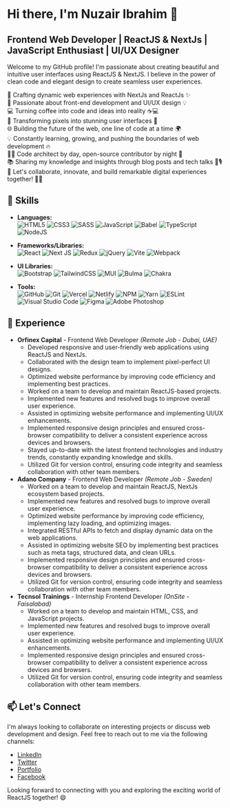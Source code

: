 # Hi there, I'm Nuzair Ibrahim 👋

## Frontend Web Developer | ReactJS & NextJs | JavaScript Enthusiast | UI/UX Designer

Welcome to my GitHub profile! I'm passionate about creating beautiful and intuitive user interfaces using ReactJS & NextJS. I believe in the power of clean code and elegant design to create seamless user experiences.  

🚀 Crafting dynamic web experiences with NextJs and ReactJs ✨  
🌟 Passionate about front-end development and UI/UX design 💡  
💻 Turning coffee into code and ideas into reality ☕️💻  
🎨 Transforming pixels into stunning user interfaces 🎉  
🌐 Building the future of the web, one line of code at a time 🌍  
💡 Constantly learning, growing, and pushing the boundaries of web development 🔥  
👨‍💻 Code architect by day, open-source contributor by night 🌙  
📚 Sharing my knowledge and insights through blog posts and tech talks 📝🎙  
💪 Let's collaborate, innovate, and build remarkable digital experiences together! 🤝✨  

## 🚀 Skills

- **Languages:**  
  ![HTML5](https://img.shields.io/badge/html5-%23E34F26.svg?style=for-the-badge&logo=html5&logoColor=white)
  ![CSS3](https://img.shields.io/badge/css3-%231572B6.svg?style=for-the-badge&logo=css3&logoColor=white)
  ![SASS](https://img.shields.io/badge/SASS-hotpink.svg?style=for-the-badge&logo=SASS&logoColor=white)
  ![JavaScript](https://img.shields.io/badge/javascript-%23323330.svg?style=for-the-badge&logo=javascript&logoColor=%23F7DF1E)
  ![Babel](https://img.shields.io/badge/Babel-F9DC3e?style=for-the-badge&logo=babel&logoColor=black)
  ![TypeScript](https://img.shields.io/badge/typescript-%23007ACC.svg?style=for-the-badge&logo=typescript&logoColor=white)
  ![NodeJS](https://img.shields.io/badge/node.js-6DA55F?style=for-the-badge&logo=node.js&logoColor=white)

- **Frameworks/Libraries:**  
  ![React](https://img.shields.io/badge/react-%2320232a.svg?style=for-the-badge&logo=react&logoColor=%2361DAFB)
  ![Next JS](https://img.shields.io/badge/Next-black?style=for-the-badge&logo=next.js&logoColor=white)
  ![Redux](https://img.shields.io/badge/redux-%23593d88.svg?style=for-the-badge&logo=redux&logoColor=white)
  ![jQuery](https://img.shields.io/badge/jquery-%230769AD.svg?style=for-the-badge&logo=jquery&logoColor=white)
  ![Vite](https://img.shields.io/badge/vite-%23646CFF.svg?style=for-the-badge&logo=vite&logoColor=white)
  ![Webpack](https://img.shields.io/badge/webpack-%238DD6F9.svg?style=for-the-badge&logo=webpack&logoColor=black)

- **UI Libraries:**  
  ![Bootstrap](https://img.shields.io/badge/bootstrap-%238511FA.svg?style=for-the-badge&logo=bootstrap&logoColor=white)
  ![TailwindCSS](https://img.shields.io/badge/tailwindcss-%2338B2AC.svg?style=for-the-badge&logo=tailwind-css&logoColor=white)
  ![MUI](https://img.shields.io/badge/MUI-%230081CB.svg?style=for-the-badge&logo=mui&logoColor=white)
  ![Bulma](https://img.shields.io/badge/bulma-00D0B1?style=for-the-badge&logo=bulma&logoColor=white)
  ![Chakra](https://img.shields.io/badge/chakra-%234ED1C5.svg?style=for-the-badge&logo=chakraui&logoColor=white)

- **Tools:**  
  ![GitHub](https://img.shields.io/badge/github-%23121011.svg?style=for-the-badge&logo=github&logoColor=white)
  ![Git](https://img.shields.io/badge/git-%23F05033.svg?style=for-the-badge&logo=git&logoColor=white)
  ![Vercel](https://img.shields.io/badge/vercel-%23000000.svg?style=for-the-badge&logo=vercel&logoColor=white)
  ![Netlify](https://img.shields.io/badge/netlify-%23000000.svg?style=for-the-badge&logo=netlify&logoColor=#00C7B7)
  ![NPM](https://img.shields.io/badge/NPM-%23CB3837.svg?style=for-the-badge&logo=npm&logoColor=white)
  ![Yarn](https://img.shields.io/badge/yarn-%232C8EBB.svg?style=for-the-badge&logo=yarn&logoColor=white)
  ![ESLint](https://img.shields.io/badge/ESLint-4B3263?style=for-the-badge&logo=eslint&logoColor=white)
  ![Visual Studio Code](https://img.shields.io/badge/Visual%20Studio%20Code-0078d7.svg?style=for-the-badge&logo=visual-studio-code&logoColor=white)
  ![Figma](https://img.shields.io/badge/figma-%23F24E1E.svg?style=for-the-badge&logo=figma&logoColor=white)
  ![Adobe Photoshop](https://img.shields.io/badge/adobe%20photoshop-%2331A8FF.svg?style=for-the-badge&logo=adobe%20photoshop&logoColor=white)

## 💼 Experience

- **Orfinex Capital** - Frontend Web Developer *(Remote Job - Dubai, UAE)*  
  - Developed responsive and user-friendly web applications using ReactJS and NextJs.
  - Collaborated with the design team to implement pixel-perfect UI designs.
  - Optimized website performance by improving code efficiency and implementing best practices.
  - Worked on a team to develop and maintain ReactJS-based projects.
  - Implemented new features and resolved bugs to improve overall user experience.
  - Assisted in optimizing website performance and implementing UI/UX enhancements.
  - Implemented responsive design principles and ensured cross-browser compatibility to deliver a consistent experience across devices and browsers.
  - Stayed up-to-date with the latest frontend technologies and industry trends, constantly expanding knowledge and skills.
  - Utilized Git for version control, ensuring code integrity and seamless collaboration with other team members.
- **Adano Company** - Frontend Web Developer *(Remote Job - Sweden)*  
  - Worked on a team to develop and maintain ReactJS, NextJs ecosystem based projects.
  - Implemented new features and resolved bugs to improve overall user experience.
  - Optimized website performance by improving code efficiency, implementing lazy loading, and optimizing images.
  - Integrated RESTful APIs to fetch and display dynamic data on the web applications.
  - Assisted in optimizing website SEO by implementing best practices such as meta tags, structured data, and clean URLs.
  - Implemented responsive design principles and ensured cross-browser compatibility to deliver a consistent experience across devices and browsers.
  - Utilized Git for version control, ensuring code integrity and seamless collaboration with other team members.
- **Tecnsol Trainings** - Internship Frontend Developer *(OnSite - Faisalabad)*  
  - Worked on a team to develop and maintain HTML, CSS, and JavaScript projects.
  - Implemented new features and resolved bugs to improve overall user experience.
  - Assisted in optimizing website performance and implementing UI/UX enhancements.
  - Implemented responsive design principles and ensured cross-browser compatibility to deliver a consistent experience across devices and browsers.
  - Utilized Git for version control, ensuring code integrity and seamless collaboration with other team members.

## 📫 Let's Connect

I'm always looking to collaborate on interesting projects or discuss web development and design. Feel free to reach out to me via the following channels:

- [LinkedIn](https://www.linkedin.com/in/nuzair-ib/)
- [Twitter](https://twitter.com/Nuzair_)
- [Portfolio](https://nuzair.netlify.app)
- [Facebook](https://facebook.com)

Looking forward to connecting with you and exploring the exciting world of ReactJS together! 😄

